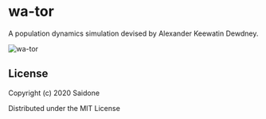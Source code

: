 # wa-tor

A population dynamics simulation devised by Alexander Keewatin Dewdney.

![wa-tor](https://i.postimg.cc/D0wVxYzV/wa-tor.png)

## License
Copyright (c) 2020 Saidone

Distributed under the MIT License
